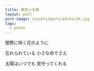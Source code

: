 ```yaml
---
title: 黄色い太陽
layout: post
post-image: /assets/posts/photo/26.jpg
tags:
  - photo
---
```


壁際に咲く花のように

忘れられている 小さな命でさえ

太陽はいつでも 見守ってくれる